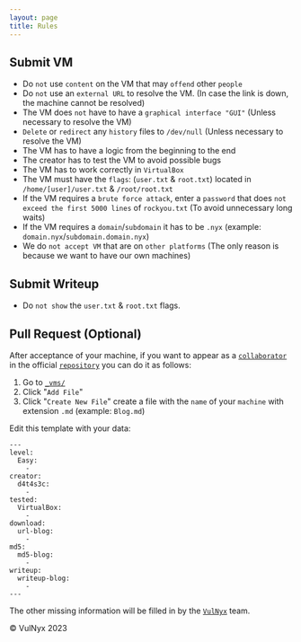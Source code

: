 ```yaml
---
layout: page
title: Rules
---
```


## Submit VM

- Do `not` use `content` on the VM that may `offend` other `people`
- Do `not` use an `external URL` to resolve the VM. (In case the link is down, the machine cannot be resolved)
- The VM does `not` have to have a `graphical interface "GUI"` (Unless necessary to resolve the VM)
- `Delete` or `redirect` any `history` files to `/dev/null` (Unless necessary to resolve the VM)
- The VM has to have a logic from the beginning to the end
- The creator has to test the VM to avoid possible bugs
- The VM has to work correctly in `VirtualBox`
- The VM must have the `flags`: (`user.txt` & `root.txt`) located in `/home/[user]/user.txt` & `/root/root.txt`
- If the VM requires a `brute force attack`, enter a `password` that does `not exceed the first 5000 lines` of `rockyou.txt` (To avoid unnecessary long waits)
- If the VM requires a `domain`/`subdomain` it has to be `.nyx` (example: `domain.nyx`/`subdomain.domain.nyx`)
- We do `not accept VM` that are on `other platforms` (The only reason is because we want to have our own machines)

## Submit Writeup

- Do `not show` the `user.txt` & `root.txt` flags.

## Pull Request (Optional)

After acceptance of your machine, if you want to appear as a <a href="https://github.com/vulnyx/vulnyx.github.io/graphs/contributors" target="_blank">`collaborator`</a> in the official <a href="https://github.com/VulNyx/vulnyx.github.io" target="_blank">`repository`</a> you can do it as follows:

1. Go to <a href="https://github.com/VulNyx/vulnyx.github.io/tree/main/_vms" target="_blank">`_vms/`</a>
2. Click "`Add File`"
3. Click "`Create New File`" create a file with the `name` of your `machine` with extension `.md` (example: `Blog.md`)

Edit this template with your data:

```
---
level:
  Easy:
    -
creator:
  d4t4s3c:
    -
tested:
  VirtualBox:
    -
download:
  url-blog:
    -
md5:
  md5-blog:
    -
writeup:
  writeup-blog:
    -
---
```

The other missing information will be filled in by the <a href="https://vulnyx.com" target="_blank">`VulNyx`</a> team.

<footer>
  <p>© VulNyx 2023</p>
</footer>

